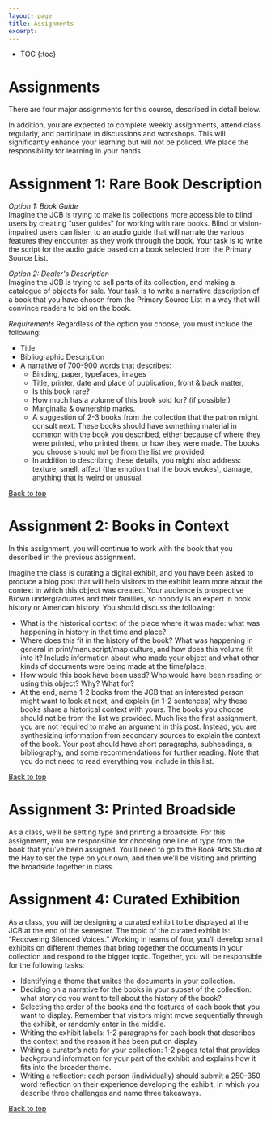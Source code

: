 ```yaml
---
layout: page
title: Assignments
excerpt: 
---
```


* TOC
{:toc}

# Assignments

There are four major assignments for this course, described in detail below. 

In addition, you are expected to complete weekly assignments, attend class regularly, and participate in discussions and workshops. This will significantly enhance your learning but will not be policed. We place the responsibility for learning in your hands.


# Assignment 1: Rare Book Description 
*Option 1: Book Guide*  
Imagine the JCB is trying to make its collections more accessible to blind users by creating “user guides” for working with rare books. Blind or vision-impaired users can listen to an audio guide that will narrate the various features they encounter as they work through the book. Your task is to write the script for the audio guide based on a book selected from the Primary Source List.

*Option 2: Dealer's Description*  
Imagine the JCB is trying to sell parts of its collection, and making a catalogue of objects for sale. Your task is to write a narrative description of a book that you have chosen from the Primary Source List in a way that will convince readers to bid on the book.

*Requirements*
Regardless of the option you choose, you must include the following:
* Title
* Bibliographic Description
* A narrative of 700-900 words that describes:
	* Binding, paper, typefaces, images
	* Title, printer, date and place of publication, front & back matter, 
	* Is this book rare? 
	* How much has a volume of this book sold for? (if possible!)
	* Marginalia & ownership marks.
	* A suggestion of 2-3 books from the collection that the patron might consult next. These books should have something material in common with the book you described, either because of where they were printed, who printed them, or how they were made.  The books you choose should not be from the list we provided.
	* In addition to describing these details, you might also address: texture, smell, affect (the emotion that the book evokes), damage, anything that is weird or unusual.


<a href="#top">Back to top</a>

# Assignment 2: Books in Context

In this assignment, you will continue to work with the book that you described in the previous assignment.

Imagine the class is curating a digital exhibit, and you have been asked to produce a blog post that will help visitors to the exhibit learn more about the context in which this object was created. Your audience is prospective Brown undergraduates and their families, so nobody is an expert in book history or American history. You should discuss the following:
* What is the historical context of the place where it was made: what was happening in history in that time and place? 
* Where does this fit in the history of the book? What was happening in general in print/manuscript/map culture, and how does this volume fit into it? Include information about who made your object and what other kinds of documents were being made at the time/place.
* How would this book have been used? Who would have been reading or using this object? Why? What for?
* At the end, name 1-2 books from the JCB that an interested person might want to look at next, and explain (in 1-2 sentences) why these books share a historical context with yours. The books you choose should not be from the list we provided.
Much like the first assignment, you are not required to make an argument in this post. Instead, you are synthesizing information from secondary sources to explain the context of the book.  Your post should have short paragraphs, subheadings, a bibliography, and some recommendations for further reading. Note that you do not need to read everything you include in this list.


<a href="#top">Back to top</a>

# Assignment 3: Printed Broadside 

As a class, we’ll be setting type and printing a broadside. For this assignment, you are responsible for choosing one line of type from the book that you’ve been assigned. You’ll need to go to the Book Arts Studio at the Hay to set the type on your own, and then we’ll be visiting and printing the broadside together in class.

# Assignment 4: Curated Exhibition

As a class, you will be designing a curated exhibit to be displayed at the JCB at the end of the semester. The topic of the curated exhibit is: “Recovering Silenced Voices.” Working in teams of four, you’ll develop small exhibits on different themes that bring together the documents in your collection and respond to the bigger topic. Together, you will be responsible for the following tasks:

* Identifying a theme that unites the documents in your collection.
* Deciding on a narrative for the books in your subset of the collection: what story do you want to tell about the history of the book?
* Selecting the order of the books and the features of each book that you want to display. Remember that visitors might move sequentially through the exhibit, or randomly enter in the middle.
* Writing the exhibit labels: 1-2 paragraphs for each book that describes the context and the reason it has been put on display
* Writing a curator’s note for your collection: 1-2 pages total that provides background information for your part of the exhibit and explains how it fits into the broader theme.
* Writing a reflection: each person (individually) should submit a 250-350 word reflection on their experience developing the exhibit, in which you describe three challenges and name three takeaways. 

<a href="#top">Back to top</a>
